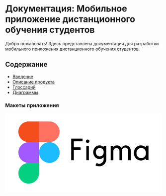 # Документация: Мобильное приложение дистанционного обучения студентов

Добро пожаловать! Здесь представлена документация для разработки мобильного приложения дистанционного обучения студентов.

## Содержание
- [Введение](introduction/overview.md)
- [Описание продукта](product_description/functions.md)
- [Глоссарий](introduction/glossary.md)
- [Диаграммы](product_description/diagrams.md).

### Макеты приложения
[![Ссылка на figma](./assets/logoF.png)](https://www.figma.com/design/77Snp2XiAZAQuTpg8w7IBz/Untitled?node-id=0-1&node-type=canvas&t=JMxL3blHvaBUIWhm-0)
